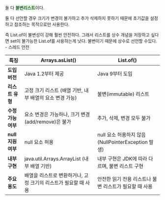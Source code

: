 둘 다 <mark style="background: #BBFABBA6;">불변리스트</mark>이다.

둘 다 선언할 경우 크기가 변경이 불가하고 추가 삭제하지 못하기 때문에 초기값을 설정하고 참조하는 목적으로만 사용한다.


즉 List.of이 불변성이 강해 훨씬 안전하다.
그래서 리스트를 상수 개념을 저장하고 싶다면 set이 불가능한 List.of를 사용하는게 낫다.
불변이기 때문에 상수로 선언할 수있다. - 스레드 안전

| **특징**             | **Arrays.asList()**                                             | **List.of()**                                            |
| ------------------- | ----------------------------------------------------------------- | -------------------------------------------------------- |
| **도입 버전**        | Java 1.2부터 제공                                                 | Java 9부터 도입                                          |
| **리스트 유형**       | 고정 크기 리스트 (배열 기반, 내부 배열의 요소 변경 가능)               | 불변(immutable) 리스트                                   |
| **수정 가능 여부**    | 요소 변경은 가능하나, 크기 변경(add/remove)은 불가                     | 추가, 삭제, 변경 모두 불가                               |
| **null 지원 여부**    | null 요소 허용                                                     | null 요소 허용하지 않음 (NullPointerException 발생)         |
| **내부 구현**         | java.util.Arrays.ArrayList (내부 배열 기반)                          | 내부 구현은 JDK에 따라 다르며, 불변 리스트 구현              |
| **주요 용도**         | 배열을 리스트로 변환하거나, 고정 크기의 리스트가 필요할 때 사용             | 안전한 읽기 전용 리스트나 불변 리스트가 필요할 때 사용          |
